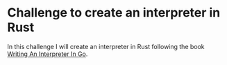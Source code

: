 # Challenge to create an interpreter in Rust

In this challenge I will create an interpreter in Rust following the
book [Writing An Interpreter In Go](https://interpreterbook.com/).
